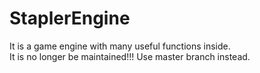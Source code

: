 # StaplerEngine
It is a game engine with many useful functions inside.  
It is no longer be maintained!!! Use master branch instead.  
